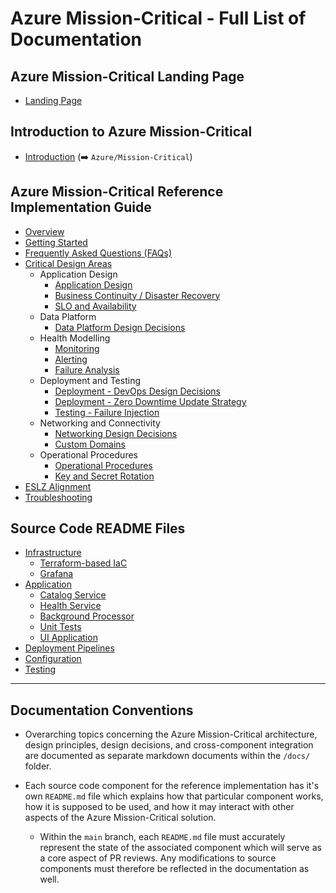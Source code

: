 # Azure Mission-Critical - Full List of Documentation

## Azure Mission-Critical Landing Page

- [Landing Page](../README.md)

## Introduction to Azure Mission-Critical

- [Introduction](https://docs.microsoft.com/azure/architecture/framework/mission-critical/mission-critical-overview) (➡️ `Azure/Mission-Critical`)

## Azure Mission-Critical Reference Implementation Guide

- [Overview](./reference-implementation/README.md)
- [Getting Started](./reference-implementation/Getting-Started.md)
- [Frequently Asked Questions (FAQs)](./reference-implementation/FAQ.md)
- [Critical Design Areas](./reference-implementation/README.md#Critical-Design-Areas)
  - Application Design
    - [Application Design](./reference-implementation/AppDesign-Application-Design.md)
    - [Business Continuity / Disaster Recovery](./reference-implementation/AppDesign-BCDR-Global.md)
    - [SLO and Availability](./reference-implementation/AppDesign-SLO-Availability.md)
  - Data Platform
    - [Data Platform Design Decisions](./reference-implementation/DataPlatform-Design-Decisions.md)
  - Health Modelling
    - [Monitoring](./reference-implementation/Health-Monitoring.md)
    - [Alerting](./reference-implementation/Health-Alerting.md)
    - [Failure Analysis](./reference-implementation/Health-Failure-Analysis.md)
  - Deployment and Testing
    - [Deployment - DevOps Design Decisions](./reference-implementation/DeployAndTest-DevOps-Design-Decisions.md)
    - [Deployment - Zero Downtime Update Strategy](./reference-implementation/DeployAndTest-DevOps-Zero-Downtime-Update-Strategy.md)
    - [Testing - Failure Injection](./reference-implementation/DeployAndTest-Testing-FailureInjection.md)
  - Networking and Connectivity
    - [Networking Design Decisions](./reference-implementation/Networking-Design-Decisions.md)
    - [Custom Domains](./reference-implementation/Networking-Custom-Domains.md)
  - Operational Procedures
    - [Operational Procedures](./reference-implementation/OpProcedures-Operational-Procedures.md)
    - [Key and Secret Rotation](./reference-implementation/OpProcedures-KeyRotation.md)
- [ESLZ Alignment](./reference-implementation/ESLZ-Alignment.md)
- [Troubleshooting](./reference-implementation/Troubleshooting.md)

## Source Code README Files

- [Infrastructure](/src/infra/README.md)
  - [Terraform-based IaC](/src/infra/workload/README.md)
  - [Grafana](/src/infra/monitoring/grafanapanel/README.md)
- [Application](/src/app/README.md)
  - [Catalog Service](/src/app/AlwaysOn.CatalogService/README.md)
  - [Health Service](/src/app/AlwaysOn.HealthService/README.md)
  - [Background Processor](/src/app/AlwaysOn.BackgroundProcessor/README.md)
  - [Unit Tests](/src/app/AlwaysOn.Tests/README.md)
  - [UI Application](/src/app/AlwaysOn.UI/README.md)
- [Deployment Pipelines](/.ado/pipelines/README.md)
- [Configuration](/src/infra/README.md)
- [Testing](/src/testing/README.md)

---

## Documentation Conventions

- Overarching topics concerning the Azure Mission-Critical architecture, design principles, design decisions, and cross-component integration are documented as separate markdown documents within the `/docs/` folder.

- Each source code component for the reference implementation has it's own `README.md` file which explains how that particular component works, how it is supposed to be used, and how it may interact with other aspects of the Azure Mission-Critical solution.
  - Within the `main` branch, each `README.md` file must accurately represent the state of the associated component which will serve as a core aspect of PR reviews. Any modifications to source components must therefore be reflected in the documentation as well.
